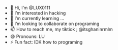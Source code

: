 - 👋 Hi, I’m @LUX0111
- 👀 I’m interested in hacking
- 🌱 I’m currently learning ...
- 💞️ I’m looking to collaborate on programing 
- 📫 How to reach me, my tiktiok ; @itsghaninrmlm
- 😄 Pronouns: LU
- ⚡ Fun fact: IDK how to programing
  

<!---
LUX0111/LUX0111 is a ✨ special ✨ repository because its `README.md` (this file) appears on your GitHub profile.
You can click the Preview link to take a look at your changes.
--->
